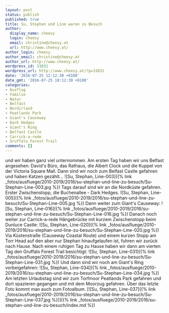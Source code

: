 ```yaml
---
layout: post
status: publish
published: true
title: Su, Stephan und Line waren zu Besuch
author:
  display_name: cheesy
  login: cheesy
  email: christine@cheesy.at
  url: http://www.cheesy.at/
author_login: cheesy
author_email: christine@cheesy.at
author_url: http://www.cheesy.at/
wordpress_id: 31031
wordpress_url: http://www.cheesy.at/?p=31031
date: '2016-07-25 12:12:30 +0100'
date_gmt: '2016-07-25 10:12:30 +0100'
categories:
- Ausflug
- Familie
- Natur
- Belfast
- Nordirland
- Peatlands Park
- Giant's Causeway
- Dark Hedges
- Giant's Ring
- Belfast Castle
- Carrick-a-rede
- Gruffalo Forest Trail
comments: []
---
```

und wir haben ganz viel unternommen.
Am ersten Tag haben wir uns Belfast angesehen: David's Büro, das Rathaus, die Albert Clock und die Kuppel von der Victoria Square Mall. Dann sind wir noch zum Belfast Castle gefahren und haben Katzen gezählt...
![Su, Stephan, Line-003]({% link _fotos/ausfluege/2010-2019/2016/su-stephan-und-line-zu-besuch/Su-Stephan-Line-003.jpg %})
Tags darauf sind wir an die Nordküste gefahren. Erster Zwischenstopp, die Buchenallee - Dark Hedges.
![Su, Stephan, Line-005]({% link _fotos/ausfluege/2010-2019/2016/su-stephan-und-line-zu-besuch/Su-Stephan-Line-005.jpg %})
Dann weiter zum Giant's Causeway:
![Su, Stephan, Line-016]({% link _fotos/ausfluege/2010-2019/2016/su-stephan-und-line-zu-besuch/Su-Stephan-Line-016.jpg %})
Danach noch weiter zur Carrick-a-rede Hängebrücke mit kurzem Zwischenstopp beim Dunluce Castle:
![Su, Stephan, Line-020]({% link _fotos/ausfluege/2010-2019/2016/su-stephan-und-line-zu-besuch/Su-Stephan-Line-020.jpg %})
Via Küstenstraße (Causeway Coastal Route) und einem kurzen Stopp am Torr Head auf den aber nur Stephan hinaufgelaufen ist, fuhren wir zurück nach Hause.
Nach einem ruhigen Tag zu Hause haben wir dann am vierten Tag den Gruffalo Forest Trail besichtigt:
![Su, Stephan, Line-031]({% link _fotos/ausfluege/2010-2019/2016/su-stephan-und-line-zu-besuch/Su-Stephan-Line-031.jpg %})
Und dann sind wir noch am Giant's Ring vorbeigefahren:
![Su, Stephan, Line-034]({% link _fotos/ausfluege/2010-2019/2016/su-stephan-und-line-zu-besuch/Su-Stephan-Line-034.jpg %})
Am letzten Urlaubstag sind wir zum Torfmoor Peatlands Park gefahren und dort spazieren gegangen und mit dem Moorzug gefahren.
Über das letzte Foto kommt man auch zum Fotoalbum.
[![Su, Stephan, Line-037]({% link _fotos/ausfluege/2010-2019/2016/su-stephan-und-line-zu-besuch/Su-Stephan-Line-037.jpg %})]({% link _fotos/ausfluege/2010-2019/2016/su-stephan-und-line-zu-besuch/index.md %})
